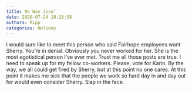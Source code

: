 ```yaml
---
title: No Way Jose’
date: 2020-07-24 18:26:58
authors: Ripp
categories: Holiday
---
```


 I would sure like to meet this person who said Fairhope employees want Sherry. You’re in denial. Obviously you never worked for her. She is the most egotistical person I’ve ever met. Trust me all those posts are true. I need to speak up for my fellow co-workers. Please, vote for Karin. By the way, we all could get fired by Sherry, but at this point no one cares.  At this point it makes me sick that the people we work so hard day in and day out for would even consider Sherry.  Slap in the face.